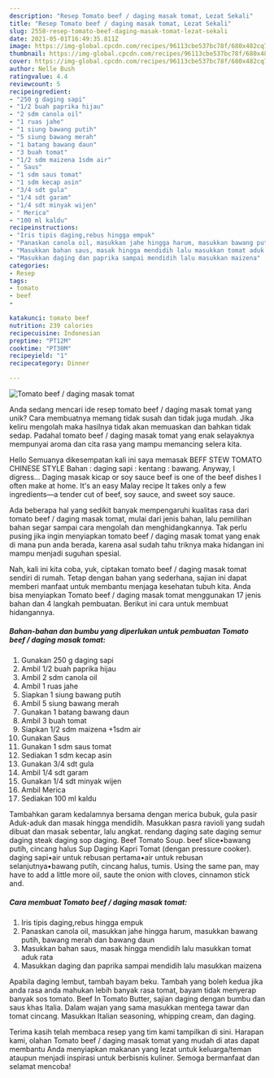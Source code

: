 ```yaml
---
description: "Resep Tomato beef / daging masak tomat, Lezat Sekali"
title: "Resep Tomato beef / daging masak tomat, Lezat Sekali"
slug: 2558-resep-tomato-beef-daging-masak-tomat-lezat-sekali
date: 2021-05-01T16:49:35.811Z
image: https://img-global.cpcdn.com/recipes/96113cbe537bc78f/680x482cq70/tomato-beef-daging-masak-tomat-foto-resep-utama.jpg
thumbnail: https://img-global.cpcdn.com/recipes/96113cbe537bc78f/680x482cq70/tomato-beef-daging-masak-tomat-foto-resep-utama.jpg
cover: https://img-global.cpcdn.com/recipes/96113cbe537bc78f/680x482cq70/tomato-beef-daging-masak-tomat-foto-resep-utama.jpg
author: Nelle Bush
ratingvalue: 4.4
reviewcount: 5
recipeingredient:
- "250 g daging sapi"
- "1/2 buah paprika hijau"
- "2 sdm canola oil"
- "1 ruas jahe"
- "1 siung bawang putih"
- "5 siung bawang merah"
- "1 batang bawang daun"
- "3 buah tomat"
- "1/2 sdm maizena 1sdm air"
- " Saus"
- "1 sdm saus tomat"
- "1 sdm kecap asin"
- "3/4 sdt gula"
- "1/4 sdt garam"
- "1/4 sdt minyak wijen"
- " Merica"
- "100 ml kaldu"
recipeinstructions:
- "Iris tipis daging,rebus hingga empuk"
- "Panaskan canola oil, masukkan jahe hingga harum, masukkan bawang putih, bawang merah dan bawang daun"
- "Masukkan bahan saus, masak hingga mendidih lalu masukkan tomat aduk rata"
- "Masukkan daging dan paprika sampai mendidih lalu masukkan maizena"
categories:
- Resep
tags:
- tomato
- beef
- 

katakunci: tomato beef  
nutrition: 239 calories
recipecuisine: Indonesian
preptime: "PT12M"
cooktime: "PT30M"
recipeyield: "1"
recipecategory: Dinner

---
```



![Tomato beef / daging masak tomat](https://img-global.cpcdn.com/recipes/96113cbe537bc78f/680x482cq70/tomato-beef-daging-masak-tomat-foto-resep-utama.jpg)

Anda sedang mencari ide resep tomato beef / daging masak tomat yang unik? Cara membuatnya memang tidak susah dan tidak juga mudah. Jika keliru mengolah maka hasilnya tidak akan memuaskan dan bahkan tidak sedap. Padahal tomato beef / daging masak tomat yang enak selayaknya mempunyai aroma dan cita rasa yang mampu memancing selera kita.

Hello Semuanya dikesempatan kali ini saya memasak BEFF STEW TOMATO CHINESE STYLE Bahan : daging sapi : kentang : bawang. Anyway, I digress… Daging masak kicap or soy sauce beef is one of the beef dishes I often make at home. It&#39;s an easy Malay recipe It takes only a few ingredients—a tender cut of beef, soy sauce, and sweet soy sauce.

Ada beberapa hal yang sedikit banyak mempengaruhi kualitas rasa dari tomato beef / daging masak tomat, mulai dari jenis bahan, lalu pemilihan bahan segar sampai cara mengolah dan menghidangkannya. Tak perlu pusing jika ingin menyiapkan tomato beef / daging masak tomat yang enak di mana pun anda berada, karena asal sudah tahu triknya maka hidangan ini mampu menjadi suguhan spesial.


Nah, kali ini kita coba, yuk, ciptakan tomato beef / daging masak tomat sendiri di rumah. Tetap dengan bahan yang sederhana, sajian ini dapat memberi manfaat untuk membantu menjaga kesehatan tubuh kita. Anda bisa menyiapkan Tomato beef / daging masak tomat menggunakan 17 jenis bahan dan 4 langkah pembuatan. Berikut ini cara untuk membuat hidangannya.

<!--inarticleads1-->

##### Bahan-bahan dan bumbu yang diperlukan untuk pembuatan Tomato beef / daging masak tomat:

1. Gunakan 250 g daging sapi
1. Ambil 1/2 buah paprika hijau
1. Ambil 2 sdm canola oil
1. Ambil 1 ruas jahe
1. Siapkan 1 siung bawang putih
1. Ambil 5 siung bawang merah
1. Gunakan 1 batang bawang daun
1. Ambil 3 buah tomat
1. Siapkan 1/2 sdm maizena +1sdm air
1. Gunakan  Saus
1. Gunakan 1 sdm saus tomat
1. Sediakan 1 sdm kecap asin
1. Gunakan 3/4 sdt gula
1. Ambil 1/4 sdt garam
1. Gunakan 1/4 sdt minyak wijen
1. Ambil  Merica
1. Sediakan 100 ml kaldu


Tambahkan garam kedalamnya bersama dengan merica bubuk, gula pasir Aduk-aduk dan masak hingga mendidih. Masukkan pasra ravioli yang sudah dibuat dan masak sebentar, lalu angkat. rendang daging sate daging semur daging steak daging sop daging. Beef Tomato Soup. beef slice•bawang putih, cincang halus Sup Daging Kapri Tomat (dengan pressure cooker). daging sapi•air untuk rebusan pertama•air untuk rebusan selanjutnya•bawang putih, cincang halus, tumis. Using the same pan, may have to add a little more oil, saute the onion with cloves, cinnamon stick and. 

<!--inarticleads2-->

##### Cara membuat Tomato beef / daging masak tomat:

1. Iris tipis daging,rebus hingga empuk
1. Panaskan canola oil, masukkan jahe hingga harum, masukkan bawang putih, bawang merah dan bawang daun
1. Masukkan bahan saus, masak hingga mendidih lalu masukkan tomat aduk rata
1. Masukkan daging dan paprika sampai mendidih lalu masukkan maizena


Apabila daging lembut, tambah bayam beku. Tambah yang boleh kedua jika anda rasa anda mahukan lebih banyak rasa tomat, bayam tidak menyerap banyak sos tomato. Beef In Tomato Butter, sajian daging dengan bumbu dan saus khas Italia. Dalam wajan yang sama masukkan mentega tawar dan tomat cincang. Masukkan Italian seasoning, whipping cream, dan daging. 

Terima kasih telah membaca resep yang tim kami tampilkan di sini. Harapan kami, olahan Tomato beef / daging masak tomat yang mudah di atas dapat membantu Anda menyiapkan makanan yang lezat untuk keluarga/teman ataupun menjadi inspirasi untuk berbisnis kuliner. Semoga bermanfaat dan selamat mencoba!
